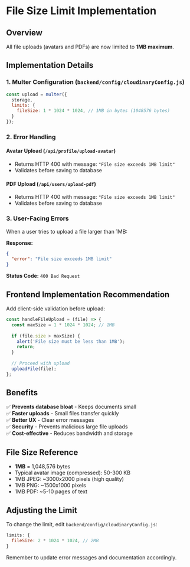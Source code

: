 # File Size Limit Implementation

## Overview
All file uploads (avatars and PDFs) are now limited to **1MB maximum**.

## Implementation Details

### 1. Multer Configuration (`backend/config/cloudinaryConfig.js`)
```javascript
const upload = multer({ 
  storage,
  limits: {
    fileSize: 1 * 1024 * 1024, // 1MB in bytes (1048576 bytes)
  }
});
```

### 2. Error Handling

#### Avatar Upload (`/api/profile/upload-avatar`)
- Returns HTTP 400 with message: `"File size exceeds 1MB limit"`
- Validates before saving to database

#### PDF Upload (`/api/users/upload-pdf`)
- Returns HTTP 400 with message: `"File size exceeds 1MB limit"`
- Validates before saving to database

### 3. User-Facing Errors

When a user tries to upload a file larger than 1MB:

**Response:**
```json
{
  "error": "File size exceeds 1MB limit"
}
```

**Status Code:** `400 Bad Request`

## Frontend Implementation Recommendation

Add client-side validation before upload:

```javascript
const handleFileUpload = (file) => {
  const maxSize = 1 * 1024 * 1024; // 1MB
  
  if (file.size > maxSize) {
    alert('File size must be less than 1MB');
    return;
  }
  
  // Proceed with upload
  uploadFile(file);
};
```

## Benefits

✅ **Prevents database bloat** - Keeps documents small  
✅ **Faster uploads** - Small files transfer quickly  
✅ **Better UX** - Clear error messages  
✅ **Security** - Prevents malicious large file uploads  
✅ **Cost-effective** - Reduces bandwidth and storage

## File Size Reference

- **1MB** = 1,048,576 bytes
- Typical avatar image (compressed): 50-300 KB
- 1MB JPEG: ~3000x2000 pixels (high quality)
- 1MB PNG: ~1500x1000 pixels
- 1MB PDF: ~5-10 pages of text

## Adjusting the Limit

To change the limit, edit `backend/config/cloudinaryConfig.js`:

```javascript
limits: {
  fileSize: 2 * 1024 * 1024, // 2MB
}
```

Remember to update error messages and documentation accordingly.
